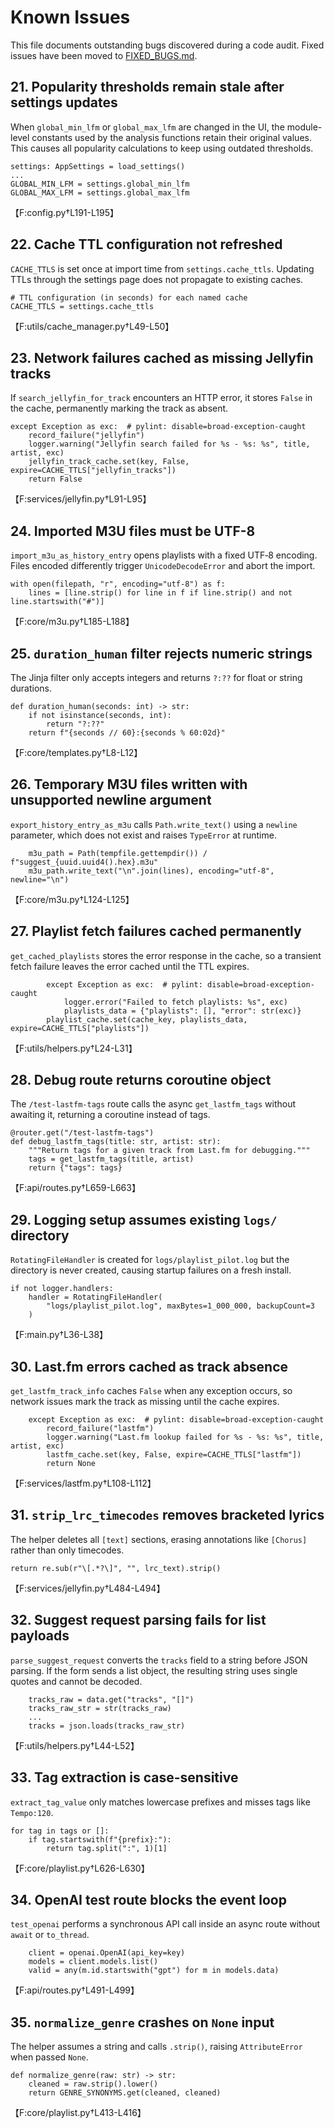 # Known Issues

This file documents outstanding bugs discovered during a code audit.
Fixed issues have been moved to [FIXED_BUGS.md](FIXED_BUGS.md).


## 21. Popularity thresholds remain stale after settings updates
When `global_min_lfm` or `global_max_lfm` are changed in the UI, the
module-level constants used by the analysis functions retain their original
values. This causes all popularity calculations to keep using outdated
thresholds.
```
settings: AppSettings = load_settings()
...
GLOBAL_MIN_LFM = settings.global_min_lfm
GLOBAL_MAX_LFM = settings.global_max_lfm
```
【F:config.py†L191-L195】

## 22. Cache TTL configuration not refreshed
`CACHE_TTLS` is set once at import time from `settings.cache_ttls`.
Updating TTLs through the settings page does not propagate to existing caches.
```
# TTL configuration (in seconds) for each named cache
CACHE_TTLS = settings.cache_ttls
```
【F:utils/cache_manager.py†L49-L50】

## 23. Network failures cached as missing Jellyfin tracks
If `search_jellyfin_for_track` encounters an HTTP error, it stores `False`
in the cache, permanently marking the track as absent.
```
except Exception as exc:  # pylint: disable=broad-exception-caught
    record_failure("jellyfin")
    logger.warning("Jellyfin search failed for %s - %s: %s", title, artist, exc)
    jellyfin_track_cache.set(key, False, expire=CACHE_TTLS["jellyfin_tracks"])
    return False
```
【F:services/jellyfin.py†L91-L95】

## 24. Imported M3U files must be UTF-8
`import_m3u_as_history_entry` opens playlists with a fixed UTF‑8 encoding.
Files encoded differently trigger `UnicodeDecodeError` and abort the import.
```
with open(filepath, "r", encoding="utf-8") as f:
    lines = [line.strip() for line in f if line.strip() and not line.startswith("#")]
```
【F:core/m3u.py†L185-L188】

## 25. `duration_human` filter rejects numeric strings
The Jinja filter only accepts integers and returns `?:??` for float or
string durations.
```
def duration_human(seconds: int) -> str:
    if not isinstance(seconds, int):
        return "?:??"
    return f"{seconds // 60}:{seconds % 60:02d}"
```
【F:core/templates.py†L8-L12】

## 26. Temporary M3U files written with unsupported newline argument
`export_history_entry_as_m3u` calls `Path.write_text()` using a `newline` parameter, which does not exist and raises `TypeError` at runtime.
```
    m3u_path = Path(tempfile.gettempdir()) / f"suggest_{uuid.uuid4().hex}.m3u"
    m3u_path.write_text("\n".join(lines), encoding="utf-8", newline="\n")
```
【F:core/m3u.py†L124-L125】

## 27. Playlist fetch failures cached permanently
`get_cached_playlists` stores the error response in the cache, so a transient fetch failure leaves the error cached until the TTL expires.
```
        except Exception as exc:  # pylint: disable=broad-exception-caught
            logger.error("Failed to fetch playlists: %s", exc)
            playlists_data = {"playlists": [], "error": str(exc)}
        playlist_cache.set(cache_key, playlists_data, expire=CACHE_TTLS["playlists"])
```
【F:utils/helpers.py†L24-L31】

## 28. Debug route returns coroutine object
The `/test-lastfm-tags` route calls the async `get_lastfm_tags` without awaiting it, returning a coroutine instead of tags.
```
@router.get("/test-lastfm-tags")
def debug_lastfm_tags(title: str, artist: str):
    """Return tags for a given track from Last.fm for debugging."""
    tags = get_lastfm_tags(title, artist)
    return {"tags": tags}
```
【F:api/routes.py†L659-L663】

## 29. Logging setup assumes existing `logs/` directory
`RotatingFileHandler` is created for `logs/playlist_pilot.log` but the directory is never created, causing startup failures on a fresh install.
```
if not logger.handlers:
    handler = RotatingFileHandler(
        "logs/playlist_pilot.log", maxBytes=1_000_000, backupCount=3
    )
```
【F:main.py†L36-L38】

## 30. Last.fm errors cached as track absence
`get_lastfm_track_info` caches `False` when any exception occurs, so network issues mark the track as missing until the cache expires.
```
    except Exception as exc:  # pylint: disable=broad-exception-caught
        record_failure("lastfm")
        logger.warning("Last.fm lookup failed for %s - %s: %s", title, artist, exc)
        lastfm_cache.set(key, False, expire=CACHE_TTLS["lastfm"])
        return None
```
【F:services/lastfm.py†L108-L112】

## 31. `strip_lrc_timecodes` removes bracketed lyrics
The helper deletes all `[text]` sections, erasing annotations like `[Chorus]` rather than only timecodes.
```
return re.sub(r"\[.*?\]", "", lrc_text).strip()
```
【F:services/jellyfin.py†L484-L494】

## 32. Suggest request parsing fails for list payloads
`parse_suggest_request` converts the `tracks` field to a string before JSON parsing. If the form sends a list object, the resulting string uses single quotes and cannot be decoded.
```
    tracks_raw = data.get("tracks", "[]")
    tracks_raw_str = str(tracks_raw)
    ...
    tracks = json.loads(tracks_raw_str)
```
【F:utils/helpers.py†L44-L52】

## 33. Tag extraction is case-sensitive
`extract_tag_value` only matches lowercase prefixes and misses tags like `Tempo:120`.
```
for tag in tags or []:
    if tag.startswith(f"{prefix}:"):
        return tag.split(":", 1)[1]
```
【F:core/playlist.py†L626-L630】

## 34. OpenAI test route blocks the event loop
`test_openai` performs a synchronous API call inside an async route without `await` or `to_thread`.
```
    client = openai.OpenAI(api_key=key)
    models = client.models.list()
    valid = any(m.id.startswith("gpt") for m in models.data)
```
【F:api/routes.py†L491-L499】

## 35. `normalize_genre` crashes on ``None`` input
The helper assumes a string and calls `.strip()`, raising ``AttributeError`` when passed ``None``.
```
def normalize_genre(raw: str) -> str:
    cleaned = raw.strip().lower()
    return GENRE_SYNONYMS.get(cleaned, cleaned)
```
【F:core/playlist.py†L413-L416】

